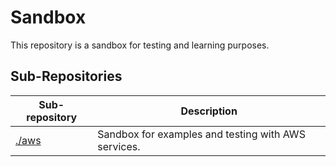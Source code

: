 # Sandbox

This repository is a sandbox for testing and learning purposes.

## Sub-Repositories

| Sub-repository | Description |
| --- | --- |
| [./aws](./aws) | Sandbox for examples and testing with AWS services. |